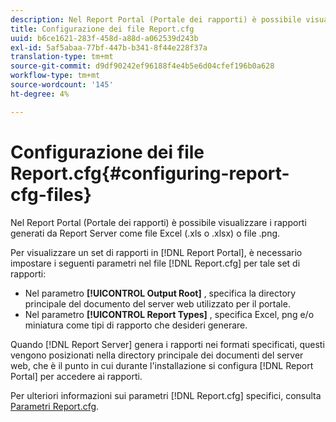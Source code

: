 ```yaml
---
description: Nel Report Portal (Portale dei rapporti) è possibile visualizzare i rapporti generati da Report Server come file Excel (.xls o .xlsx) o file .png.
title: Configurazione dei file Report.cfg
uuid: b6ce1621-283f-458d-a88d-a062539d243b
exl-id: 5af5abaa-77bf-447b-b341-8f44e228f37a
translation-type: tm+mt
source-git-commit: d9df90242ef96188f4e4b5e6d04cfef196b0a628
workflow-type: tm+mt
source-wordcount: '145'
ht-degree: 4%

---
```


# Configurazione dei file Report.cfg{#configuring-report-cfg-files}

Nel Report Portal (Portale dei rapporti) è possibile visualizzare i rapporti generati da Report Server come file Excel (.xls o .xlsx) o file .png.

Per visualizzare un set di rapporti in [!DNL Report Portal], è necessario impostare i seguenti parametri nel file [!DNL Report.cfg] per tale set di rapporti:

* Nel parametro **[!UICONTROL Output Root]** , specifica la directory principale del documento del server web utilizzato per il portale.
* Nel parametro **[!UICONTROL Report Types]** , specifica Excel, png e/o miniatura come tipi di rapporto che desideri generare.

Quando [!DNL Report Server] genera i rapporti nei formati specificati, questi vengono posizionati nella directory principale dei documenti del server web, che è il punto in cui durante l&#39;installazione si configura [!DNL Report Portal] per accedere ai rapporti.

Per ulteriori informazioni sui parametri [!DNL Report.cfg] specifici, consulta [Parametri Report.cfg](../../../home/c-rpt-oview/c-rpt-param-ref/c-rpt-param.md#concept-838e59d72d3f4cb29ee15f5c7eb0ceff).
